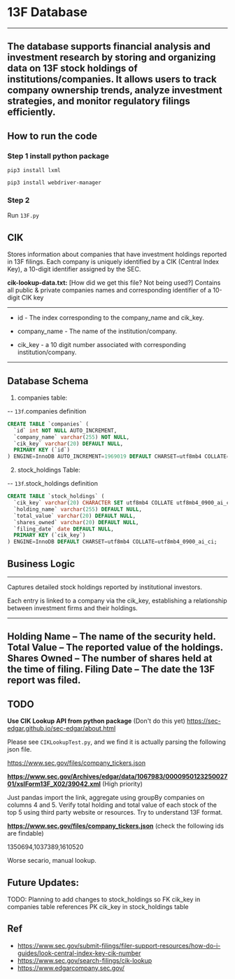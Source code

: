 # 13F Database

---------------------------------------------
The database supports financial analysis and investment research by storing and organizing data on 13F stock holdings of 
institutions/companies. It allows users to track company ownership trends, analyze investment strategies, and monitor regulatory 
filings efficiently.
---------------------------------------------

## How to run the code

### Step 1 install python package

`pip3 install lxml`

`pip3 install webdriver-manager`

### Step 2

Run `13F.py`

## CIK

Stores information about companies that have investment holdings reported in 13F filings.
Each company is uniquely identified by a CIK (Central Index Key), a 10-digit identifier assigned by the SEC.

**cik-lookup-data.txt:** [How did we get this file? Not being used?]
Contains all public & private companies names and corresponding identifier of a 10-digit CIK key

---------------------------------------------

- id - The index corresponding to the company_name and cik_key.

- company_name - The name of the institution/company.

- cik_key - a 10 digit number associated with corresponding institution/company.

---------------------------------------------

## Database Schema

1. companies table:

-- `13f`.companies definition

```sql
CREATE TABLE `companies` (
  `id` int NOT NULL AUTO_INCREMENT,
  `company_name` varchar(255) NOT NULL,
  `cik_key` varchar(20) DEFAULT NULL,
  PRIMARY KEY (`id`)
) ENGINE=InnoDB AUTO_INCREMENT=1969019 DEFAULT CHARSET=utf8mb4 COLLATE=utf8mb4_0900_ai_ci;
```

2. stock_holdings Table:

-- `13f`.stock_holdings definition

```sql
CREATE TABLE `stock_holdings` (
  `cik_key` varchar(20) CHARACTER SET utf8mb4 COLLATE utf8mb4_0900_ai_ci NOT NULL,
  `holding_name` varchar(255) DEFAULT NULL,
  `total_value` varchar(20) DEFAULT NULL,
  `shares_owned` varchar(20) DEFAULT NULL,
  `filing_date` date DEFAULT NULL,
  PRIMARY KEY (`cik_key`)
) ENGINE=InnoDB DEFAULT CHARSET=utf8mb4 COLLATE=utf8mb4_0900_ai_ci;
```


## Business Logic

---------------------------------------------
Captures detailed stock holdings reported by institutional investors.

Each entry is linked to a company via the cik_key, establishing a relationship between investment firms and their holdings.

---------------------------------------------
Holding Name – The name of the security held.
Total Value – The reported value of the holdings.
Shares Owned – The number of shares held at the time of filing.
Filing Date – The date the 13F report was filed.
---------------------------------------------


## TODO

**Use CIK Lookup API from python package** (Don't do this yet)
https://sec-edgar.github.io/sec-edgar/about.html

Please see `CIKLookupTest.py`, and we find it is actually parsing the following json file.

https://www.sec.gov/files/company_tickers.json

**https://www.sec.gov/Archives/edgar/data/1067983/000095012325002701/xslForm13F_X02/39042.xml** (High priority)

Just pandas import the link, aggregate using groupBy companies on columns 4 and 5.
Verify total holding and total value of each stock of the top 5 using third party website or resources.
Try to understand 13F format.

**https://www.sec.gov/files/company_tickers.json** (check the following ids are findable)

1350694,1037389,1610520

Worse secario, manual lookup.

**Future Updates:**
---------------------------------------------
TODO: Planning to add changes to stock_holdings so FK cik_key in companies table references PK cik_key in stock_holdings table

## Ref

- https://www.sec.gov/submit-filings/filer-support-resources/how-do-i-guides/look-central-index-key-cik-number
- https://www.sec.gov/search-filings/cik-lookup
- https://www.edgarcompany.sec.gov/